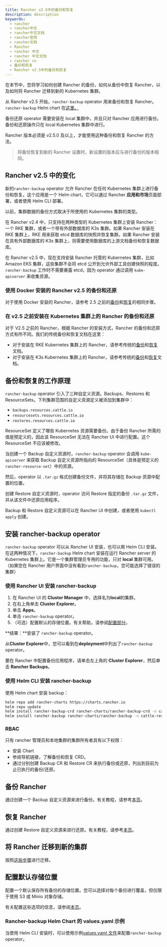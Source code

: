 ```yaml
---
title: Rancher v2.5中的备份和恢复
description: description
keywords:
  - rancher
  - rancher中文
  - rancher中文文档
  - rancher官网
  - rancher文档
  - Rancher
  - rancher 中文
  - rancher 中文文档
  - rancher cn
  - 备份和恢复
  - Rancher v2.5中的备份和恢复
---
```


在本节中，您将学习如何创建 Rancher 的备份，如何从备份中恢复 Rancher，以及如何将 Rancher 迁移到新的 Kubernetes 集群。

从 Rancher v2.5 开始，`rancher-backup` operator 用来备份和恢复 Rancher。`rancher-backup` Helm chart 在[这里。](https://github.com/rancher/charts/tree/main/charts/rancher-backup)

备份还原 operator 需要安装在 local 集群中，并且只对 Rancher 应用进行备份。备份和还原操作只在 local Kubernetes 集群中进行。

Rancher 版本必须是 v2.5.0 及以上，才能使用这种备份和恢复 Rancher 的方法。

> 将备份恢复到新的 Rancher 设置时，新设置的版本应与进行备份的版本相同。

## Rancher v2.5 中的变化

新的`rancher-backup` operator 允许 Rancher 在任何 Kubernetes 集群上进行备份和恢复。这个应用是一个 Helm chart，它可以通过 Rancher **应用和市场**页面部署，或者使用 Helm CLI 部署。

以前，集群数据的备份方式取决于所使用的 Kubernetes 集群的类型。

在 Rancher v2.4 中，只支持在两种类型的 Kubernetes 集群上安装 Rancher：一个 RKE 集群，或者一个带有外部数据库的 K3s 集群。如果 Rancher 安装在 RKE 集群上，RKE 用来获取 etcd 数据库的快照并恢复集群。如果 Rancher 安装在具有外部数据库的 K3s 集群上，则需要使用数据库的上游文档备份和恢复数据库。

在 Rancher v2.5 中，现在支持安装 Rancher 托管的 Kubernetes 集群，比如 Amazon EKS 集群，这些集群不会将 etcd 公开到允许外部工具创建快照的程度。`rancher-backup` 工作时不需要暴露 etcd，因为 operator 通过调用 `kube-apiserver` 来收集资源。

### 使用 Docker 安装的 Rancher v2.5 的备份和还原

对于使用 Docker 安装的 Rancher，请参考 2.5 之前的[备份](/docs/rancher2.5/backups/docker-installs/docker-backups/_index)和[恢复](/docs/rancher2.5/backups/docker-installs/docker-restores/_index)的相同步骤。

### 在 v2.5 之前安装在 Kubernetes 集群上的 Rancher 的备份和还原

对于 V2.5 之前的 Rancher，根据 Rancher 的安装方式，Rancher 的备份和还原方式有所不同。我们的传统备份和恢复文档在这里：

- 对于安装在 RKE Kubernetes 集群上的 Rancher，请参考传统的[备份](/docs/rancher2/backups/backup/ha-backups/_index)和[恢复](/docs/rancher2/backups/restore/ha-restore/_index)文档。
- 对于安装在 K3s Kubernetes 集群上的 Rancher，请参考传统的[备份](/docs/rancher2/backups/backup/k3s-backups/_index)和[恢复](/docs/rancher2/backups/restore/k3s-restore/_index)文档。

## 备份和恢复的工作原理

`rancher-backup` operator 引入了三种自定义资源。Backups、Restores 和 ResourceSets。下列集群范围的自定义资源定义被添加到集群中：

- `backups.resources.cattle.io`
- `resourcesets.resources.cattle.io`
- `restores.resources.cattle.io`

ResourceSet 定义了哪些 Kubernetes 资源需要备份。由于备份 Rancher 所需的值是预定义的，因此该 ResourceSet 无法在 Rancher UI 中进行配置。这个 ResourceSet 不应该被修改。

当创建一个 Backup 自定义资源时，`rancher-backup` operator 会调用 `kube-apiserver` 来获取 Backup 自定义资源所指向的 ResourceSet（具体是预定义的 `rancher-resource-set`）中的资源。

然后，operator 以 `.tar.gz` 格式创建备份文件，并将其存储在 Backup 资源中配置的位置。

创建 Restore 自定义资源时，operator 访问 Restore 指定的备份 `.tar.gz` 文件，并从该文件中还原应用程序。

Backup 和 Restore 自定义资源可以在 Rancher UI 中创建，或者使用 `kubectl apply` 创建。

## 安装 rancher-backup operator

`rancher-backup` operator 可以从 Rancher UI 安装，也可以用 Helm CLI 安装。在这两种情况下，`rancher-backup` Helm chart 安装在运行 Rancher server 的 Kubernetes 集群上。它是一个集群管理员专用的功能，只对 **local** 集群可用。（如果您在 Rancher 用户界面中没有看到`rancher-backup`，您可能选择了错误的集群）

### 使用 Rancher UI 安装 rancher-backup

1. 在 Rancher UI 的 **Cluster Manager** 中，选择名为**local**的集群。
1. 在右上角单击 **Cluster Explorer**。
1. 单击 **Apps**。
1. 单击 `rancher-backup` operator。
1. （可选）配置默认的存储位置。有关帮助，请参阅[配置部分](/docs/rancher2.5/backups/configuration/storage-config/_index)。

**结果：**安装了 `rancher-backup` operator。

从**Cluster Explorer**中，您可以看到在**deployment**中列出了`rancher-backup` operator。

要在 Rancher 中配置备份应用程序，请单击左上角的 **Cluster Explorer**，然后单击 **Rancher Backups**。

### 使用 Helm CLI 安装 rancher-backup

使用 Helm chart 安装 backup：

```bash
helm repo add rancher-charts https://charts.rancher.io
helm repo update
helm install rancher-backup-crd rancher-charts/rancher-backup-crd -n cattle-resources-system --create-namespace
helm install rancher-backup rancher-charts/rancher-backup -n cattle-resources-system
```

### RBAC

只有 rancher 管理员和本地集群的集群所有者具有以下权限：

- 安装 Chart
- 参阅导航链接，了解备份和恢复 CRD。
- 通过分别创建 Backup CR 和 Restore CR 来执行备份或还原，列出到目前为止已执行的备份/还原。

## 备份 Rancher

通过创建一个 Backup 自定义资源来进行备份。有关教程，请参考[本页](/docs/rancher2.5/backups/back-up-rancher/_index)。

## 恢复 Rancher

通过创建 Restore 自定义资源来进行还原。有关教程，请参考[本页](/docs/rancher2.5/backups/restoring-rancher/_index)。

## 将 Rancher 迁移到新的集群

按照[这些步骤](/docs/rancher2.5/backups/migrating-rancher/_index)进行迁移。

## 配置默认存储位置

配置一个默认保存所有备份的存储位置。您可以选择对每个备份进行覆盖，但仅限于使用 S3 或 Minio 对象存储。

有关配置这些选项的信息，请参阅[本页](/docs/rancher2.5/backups/configuration/storage-config/_index)。

### Rancher-backup Helm Chart 的 values.yaml 示例

当使用 Helm CLI 安装时，可以使用示例[values.yaml 文件](/docs/rancher2.5/backups/configuration/storage-config/_index#rancher-backup-helm-chart的valuesyaml示例)来配置`rancher-backup` operator。
